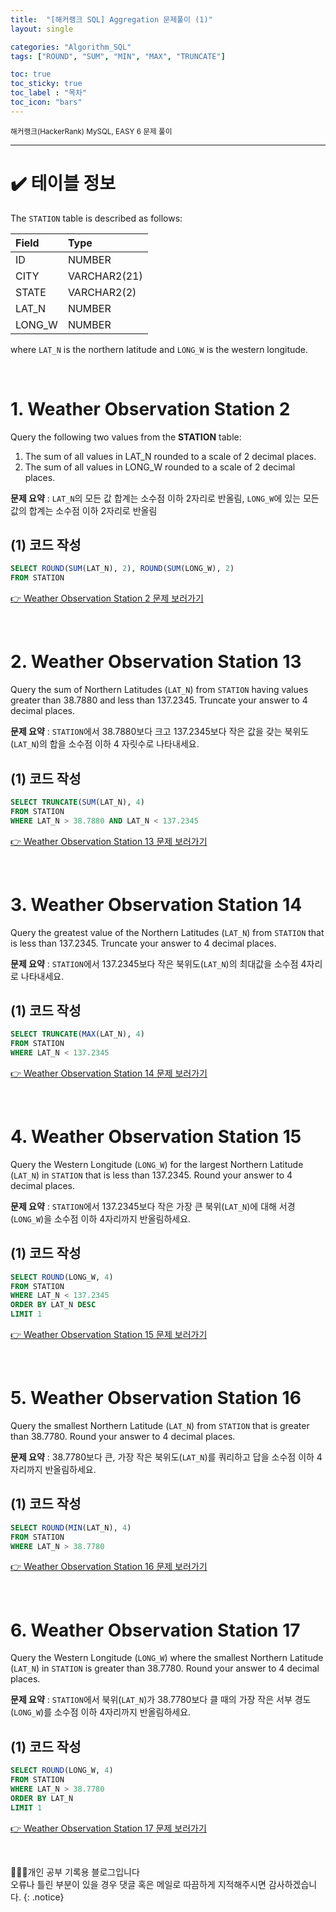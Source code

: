 ```yaml
---
title:  "[해커랭크 SQL] Aggregation 문제풀이 (1)"
layout: single

categories: "Algorithm_SQL"
tags: ["ROUND", "SUM", "MIN", "MAX", "TRUNCATE"]

toc: true
toc_sticky: true
toc_label : "목차"
toc_icon: "bars"
---
```


<small>해커랭크(HackerRank) MySQL, EASY 6 문제 풀이</small>

***

# <span class="half_HL">✔️ 테이블 정보</span>

The ```STATION``` table is described as follows:

|Field|Type|
|:----|:---|
|ID| NUMBER|
|CITY| VARCHAR2(21)|
|STATE| VARCHAR2(2)|
|LAT_N |NUMBER|
|LONG_W| NUMBER|

where ```LAT_N``` is the northern latitude and ```LONG_W``` is the western longitude.

<br>

# <span class="half_HL">1. Weather Observation Station 2</span>
Query the following two values from the **STATION** table:
1. The sum of all values in LAT_N rounded to a scale of 2 decimal places.
2. The sum of all values in LONG_W rounded to a scale of 2 decimal places.

**문제 요약** : ```LAT_N```의 모든 값 합계는 소수점 이하 2자리로 반올림, ```LONG_W```에 있는 모든 값의 합계는 소수점 이하 2자리로 반올림

## (1) 코드 작성
```sql
SELECT ROUND(SUM(LAT_N), 2), ROUND(SUM(LONG_W), 2)
FROM STATION
```

[👉 Weather Observation Station 2 문제 보러가기](https://www.hackerrank.com/challenges/weather-observation-station-2/problem?isFullScreen=true)

<br>

# <span class="half_HL">2. Weather Observation Station 13</span>
Query the sum of Northern Latitudes (```LAT_N```) from ```STATION``` having values greater than 38.7880 and less than 137.2345. Truncate your answer to 4 decimal places.

**문제 요약** : ```STATION```에서 38.7880보다 크고 137.2345보다 작은 값을 갖는 북위도(```LAT_N```)의 합을 소수점 이하 4 자릿수로 나타내세요.

## (1) 코드 작성
```sql
SELECT TRUNCATE(SUM(LAT_N), 4)
FROM STATION
WHERE LAT_N > 38.7880 AND LAT_N < 137.2345
```

[👉 Weather Observation Station 13 문제 보러가기](https://www.hackerrank.com/challenges/weather-observation-station-13/problem?isFullScreen=true)

<br>

# <span class="half_HL">3. Weather Observation Station 14</span>
Query the greatest value of the Northern Latitudes (```LAT_N```) from ```STATION``` that is less than 137.2345. Truncate your answer to 4 decimal places.

**문제 요약** : ```STATION```에서 137.2345보다 작은 북위도(```LAT_N```)의 최대값을 소수점 4자리로 나타내세요.

## (1) 코드 작성
```sql
SELECT TRUNCATE(MAX(LAT_N), 4)
FROM STATION
WHERE LAT_N < 137.2345
```

[👉 Weather Observation Station 14 문제 보러가기](https://www.hackerrank.com/challenges/weather-observation-station-14/problem?isFullScreen=true)

<br>

# <span class="half_HL">4. Weather Observation Station 15</span>
Query the Western Longitude (```LONG_W```) for the largest Northern Latitude (```LAT_N```) in ```STATION``` that is less than 137.2345. Round your answer to 4 decimal places.

**문제 요약** : ```STATION```에서 137.2345보다 작은 가장 큰 북위(```LAT_N```)에 대해 서경(```LONG_W```)을 소수점 이하 4자리까지 반올림하세요.

## (1) 코드 작성
```sql
SELECT ROUND(LONG_W, 4)
FROM STATION
WHERE LAT_N < 137.2345
ORDER BY LAT_N DESC
LIMIT 1
```

[👉 Weather Observation Station 15 문제 보러가기](https://www.hackerrank.com/challenges/weather-observation-station-15/problem?isFullScreen=true)

<br>

# <span class="half_HL">5. Weather Observation Station 16</span>
Query the smallest Northern Latitude (```LAT_N```) from ```STATION``` that is greater than 38.7780. Round your answer to 4 decimal places.

**문제 요약** : 38.7780보다 큰, 가장 작은 북위도(```LAT_N```)를 쿼리하고 답을 소수점 이하 4자리까지 반올림하세요.

## (1) 코드 작성
```sql
SELECT ROUND(MIN(LAT_N), 4)
FROM STATION
WHERE LAT_N > 38.7780
```

[👉 Weather Observation Station 16 문제 보러가기](https://www.hackerrank.com/challenges/weather-observation-station-16/problem?isFullScreen=true)

<br>

# <span class="half_HL">6. Weather Observation Station 17</span>
Query the Western Longitude (```LONG_W```) where the smallest Northern Latitude (```LAT_N```) in ```STATION``` is greater than 38.7780. Round your answer to 4 decimal places.

**문제 요약** : ```STATION```에서 북위(```LAT_N```)가 38.7780보다 클 때의 가장 작은 서부 경도(```LONG_W```)를 소수점 이하 4자리까지 반올림하세요.

## (1) 코드 작성
```sql
SELECT ROUND(LONG_W, 4)
FROM STATION
WHERE LAT_N > 38.7780
ORDER BY LAT_N 
LIMIT 1
```

[👉 Weather Observation Station 17 문제 보러가기](https://www.hackerrank.com/challenges/weather-observation-station-17/problem?isFullScreen=true)

<br>

👩🏻‍💻개인 공부 기록용 블로그입니다
<br>오류나 틀린 부분이 있을 경우 댓글 혹은 메일로 따끔하게 지적해주시면 감사하겠습니다.
{: .notice}